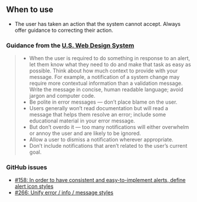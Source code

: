 ## When to use
- The user has taken an action that the system cannot accept. Always offer guidance to correcting their action.

### Guidance from the [U.S. Web Design System](https://designsystem.digital.gov/components/alerts/)
> - When the user is required to do something in response to an alert, let them know what they need to do and make that task as easy as possible. Think about how much context to provide with your message. For example, a notification of a system change may require more contextual information than a validation message. Write the message in concise, human readable language; avoid jargon and computer code.
> - Be polite in error messages — don’t place blame on the user.
> - Users generally won’t read documentation but will read a message that helps them resolve an error; include some educational material in your error message.
> - But don’t overdo it — too many notifications will either overwhelm or annoy the user and are likely to be ignored.
> - Allow a user to dismiss a notification wherever appropriate.
> - Don’t include notifications that aren’t related to the user’s current goal.

### GitHub issues
 - [#158: In order to have consistent and easy-to-implement alerts, define alert icon styles](https://github.com/18F/fec-style/issues/158)
 - [#266: Unify error / info / message styles](https://github.com/18f/fec-style/issues/266)
